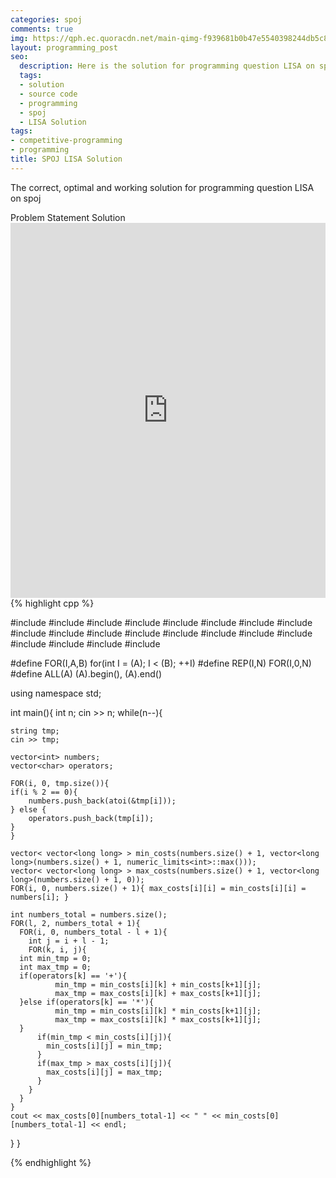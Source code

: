 ```yaml
---
categories: spoj
comments: true
img: https://qph.ec.quoracdn.net/main-qimg-f939681b0b47e5540398244db5c8966f?convert_to_webp=true
layout: programming_post
seo:
  description: Here is the solution for programming question LISA on spoj
  tags:
  - solution
  - source code
  - programming
  - spoj
  - LISA Solution
tags:
- competitive-programming
- programming
title: SPOJ LISA Solution
---
```

The correct, optimal and working solution for programming question LISA on spoj

<div class="ui secondary pointing large menu">
  <a class="grey item" data-tab="problem-statement">
    Problem Statement
  </a>
  <a class="active item grey" data-tab="solution">
    Solution
  </a>
</div>
<div class="ui bottom attached tab" data-tab="problem-statement">
    <iframe src="http://www.spoj.com/problems/LISA/" width="100%" height="600px" style="overflow: scroll; border: none;"></iframe>
</div>
<div class="ui bottom attached active tab" data-tab="solution">
{% highlight cpp %}

#include <algorithm>
#include <bitset>
#include <cmath>
#include <cstdio>
#include <cstdlib>
#include <ctime>
#include <deque>
#include <functional>
#include <iomanip>
#include <iostream>
#include <list>
#include <limits>
#include <map>
#include <numeric>
#include <queue>
#include <set>
#include <sstream>
#include <stack>
#include <utility>
#include <vector>

#define FOR(I,A,B)	for(int I = (A); I < (B); ++I)
#define REP(I,N)	FOR(I,0,N)
#define ALL(A)		(A).begin(), (A).end()

using namespace std;

int main(){
  int n;
  cin >> n;
  while(n--){

    string tmp;
    cin >> tmp;

    vector<int> numbers;
    vector<char> operators;

    FOR(i, 0, tmp.size()){
	if(i % 2 == 0){
	    numbers.push_back(atoi(&tmp[i]));
	} else {
	    operators.push_back(tmp[i]);
	}
    }

    vector< vector<long long> > min_costs(numbers.size() + 1, vector<long long>(numbers.size() + 1, numeric_limits<int>::max()));
    vector< vector<long long> > max_costs(numbers.size() + 1, vector<long long>(numbers.size() + 1, 0));
    FOR(i, 0, numbers.size() + 1){ max_costs[i][i] = min_costs[i][i] = numbers[i]; }

    int numbers_total = numbers.size();
    FOR(l, 2, numbers_total + 1){
      FOR(i, 0, numbers_total - l + 1){
        int j = i + l - 1;
        FOR(k, i, j){
	  int min_tmp = 0;
	  int max_tmp = 0;
	  if(operators[k] == '+'){
              min_tmp = min_costs[i][k] + min_costs[k+1][j];
              max_tmp = max_costs[i][k] + max_costs[k+1][j];
	  }else if(operators[k] == '*'){
              min_tmp = min_costs[i][k] * min_costs[k+1][j];
              max_tmp = max_costs[i][k] * max_costs[k+1][j];
	  }
          if(min_tmp < min_costs[i][j]){
            min_costs[i][j] = min_tmp;
          }
          if(max_tmp > max_costs[i][j]){
            max_costs[i][j] = max_tmp;
          }
        }
      }
    }
    cout << max_costs[0][numbers_total-1] << " " << min_costs[0][numbers_total-1] << endl;
  }
}


{% endhighlight %}
</div>

